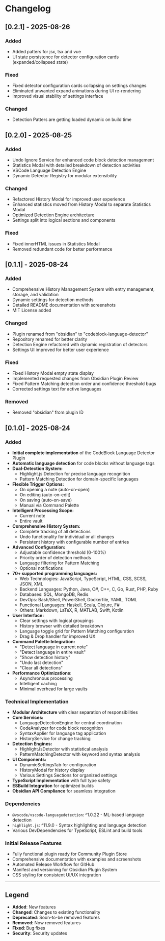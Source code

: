 # Changelog

## [0.2.1] - 2025-08-26

### Added
- Added patters for jsx, tsx and vue
- UI state persistence for detector configuration cards (expanded/collapsed state)

### Fixed
- Fixed detector configuration cards collapsing on settings changes
- Eliminated unwanted expand animations during UI re-rendering
- Improved visual stability of settings interface

### Changed
- Detection Patters are getting loaded dynamic on build time

## [0.2.0] - 2025-08-25

### Added
- Undo Ignore Service for enhanced code block detection management
- Statistics Modal with detailed breakdown of detection activities
- VSCode Language Detection Engine
- Dynamic Detector Registry for modular extensibility

### Changed
- Refactored History Modal for improved user experience
- Enhanced statistics moved from History Modal to separate Statistics Modal
- Optimized Detection Engine architecture
- Settings split into logical sections and components

### Fixed
- Fixed innerHTML issues in Statistics Modal
- Removed redundant code for better performance

## [0.1.1] - 2025-08-24

### Added
- Comprehensive History Management System with entry management, storage, and validation
- Dynamic settings for detection methods
- Detailed README documentation with screenshots
- MIT License added

### Changed
- Plugin renamed from "obsidian" to "codeblock-language-detector"
- Repository renamed for better clarity
- Detection Engine refactored with dynamic registration of detectors
- Settings UI improved for better user experience

### Fixed
- Fixed History Modal empty state display
- Implemented requested changes from Obsidian Plugin Review
- Fixed Pattern Matching detection order and confidence threshold bugs
- Corrected settings text for active languages

### Removed
- Removed "obsidian" from plugin ID

## [0.1.0] - 2025-08-24

### Added
- **Initial complete implementation** of the CodeBlock Language Detector Plugin
- **Automatic language detection** for code blocks without language tags
- **Dual-Detection System:**
  - Highlight.js Detection for precise language recognition
  - Pattern Matching Detection for domain-specific languages
- **Flexible Trigger Options:**
  - On opening a note (auto-on-open)
  - On editing (auto-on-edit)
  - On saving (auto-on-save)
  - Manual via Command Palette
- **Intelligent Processing Scope:**
  - Current note
  - Entire vault
- **Comprehensive History System:**
  - Complete tracking of all detections
  - Undo functionality for individual or all changes
  - Persistent history with configurable number of entries
- **Advanced Configuration:**
  - Adjustable confidence threshold (0-100%)
  - Priority order of detection methods
  - Language filtering for Pattern Matching
  - Optional notifications
- **70+ supported programming languages:**
  - Web Technologies: JavaScript, TypeScript, HTML, CSS, SCSS, JSON, XML
  - Backend Languages: Python, Java, C#, C++, C, Go, Rust, PHP, Ruby
  - Databases: SQL, MongoDB, Redis
  - DevOps: Bash/Shell, PowerShell, Dockerfile, YAML, TOML
  - Functional Languages: Haskell, Scala, Clojure, F#
  - Others: Markdown, LaTeX, R, MATLAB, Swift, Kotlin
- **User Interface:**
  - Clear settings with logical groupings
  - History browser with detailed breakdown
  - Language toggle grid for Pattern Matching configuration
  - Drag & Drop handler for improved UX
- **Command Palette Integration:**
  - "Detect language in current note"
  - "Detect language in entire vault"
  - "Show detection history"
  - "Undo last detection"
  - "Clear all detections"
- **Performance Optimizations:**
  - Asynchronous processing
  - Intelligent caching
  - Minimal overhead for large vaults

### Technical Implementation
- **Modular Architecture** with clear separation of responsibilities
- **Core Services:**
  - LanguageDetectionEngine for central coordination
  - CodeAnalyzer for code block recognition
  - SyntaxApplier for language tag application
  - HistoryService for change tracking
- **Detection Engines:**
  - HighlightJsDetector with statistical analysis
  - PatternMatchingDetector with keyword and syntax analysis
- **UI Components:**
  - DynamicSettingsTab for configuration
  - HistoryModal for history display
  - Various Settings Sections for organized settings
- **TypeScript Implementation** with full type safety
- **ESBuild Integration** for optimized builds
- **Obsidian API Compliance** for seamless integration

### Dependencies
- `@vscode/vscode-languagedetection`: ^1.0.22 - ML-based language detection
- `highlight.js`: ^11.9.0 - Syntax highlighting and language detection
- Various DevDependencies for TypeScript, ESLint and build tools

### Initial Release Features
- Fully functional plugin ready for Community Plugin Store
- Comprehensive documentation with examples and screenshots
- Automated Release Workflow for GitHub
- Manifest and versioning for Obsidian Plugin System
- CSS styling for consistent UI/UX integration

---

## Legend

- **Added**: New features
- **Changed**: Changes to existing functionality
- **Deprecated**: Soon-to-be removed features
- **Removed**: Now removed features
- **Fixed**: Bug fixes
- **Security**: Security updates
